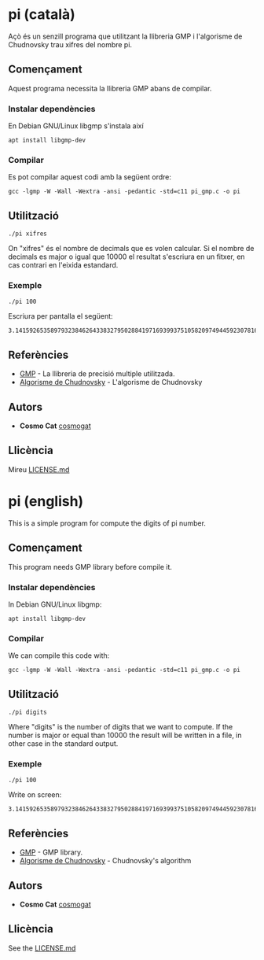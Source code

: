 # pi (català)
Açò és un senzill programa que utilitzant la llibreria GMP i l'algorisme de Chudnovsky trau xifres del nombre pi.
## Començament
Aquest programa necessita la llibreria GMP abans de compilar.
### Instalar dependències
En Debian GNU/Linux libgmp s'instala així
```
apt install libgmp-dev
```
### Compilar
Es pot compilar aquest codi amb la següent ordre:
```
gcc -lgmp -W -Wall -Wextra -ansi -pedantic -std=c11 pi_gmp.c -o pi
```
## Utilització
```
./pi xifres
```
On "xifres" és el nombre de decimals que es volen calcular. Si el nombre de decimals es major o igual que 10000 el resultat s'escriura en un fitxer, en cas contrari en l'eixida estandard.
### Exemple
```
./pi 100
```
Escriura per pantalla el següent:
```
3.141592653589793238462643383279502884197169399375105820974944592307816406286208998628034825342117068
```
## Referències
* [GMP](https://gmplib.org/) - La llibreria de precisió multiple utilitzada.
* [Algorisme de Chudnovsky](https://en.wikipedia.org/wiki/Chudnovsky_algorithm) - L'algorisme de Chudnovsky
## Autors
* **Cosmo Cat**  [cosmogat](https://github.com/cosmogat)
## Llicència
Mireu [LICENSE.md](LICENSE.md)


# pi (english)
This is a simple program for compute the digits of pi number.
## Començament
This program needs GMP library before compile it.
### Instalar dependències
In Debian GNU/Linux libgmp:
```
apt install libgmp-dev
```
### Compilar
We can compile this code with:
```
gcc -lgmp -W -Wall -Wextra -ansi -pedantic -std=c11 pi_gmp.c -o pi
```
## Utilització
```
./pi digits
```
Where "digits" is the number of digits that we want to compute. If the number is major or equal than 10000 the result will be written in a file, in other case in the standard output.
### Exemple
```
./pi 100
```
Write on screen:
```
3.141592653589793238462643383279502884197169399375105820974944592307816406286208998628034825342117068
```
## Referències
* [GMP](https://gmplib.org/) - GMP library.
* [Algorisme de Chudnovsky](https://en.wikipedia.org/wiki/Chudnovsky_algorithm) - Chudnovsky's algorithm
## Autors
* **Cosmo Cat**  [cosmogat](https://github.com/cosmogat)
## Llicència
See the [LICENSE.md](LICENSE.md)
